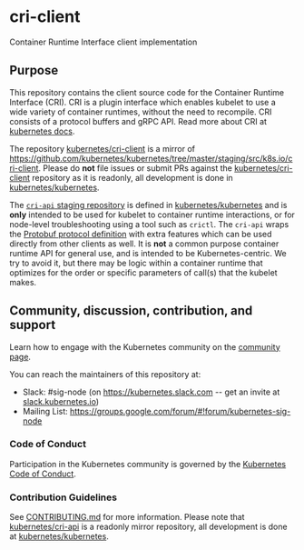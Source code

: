 # cri-client

Container Runtime Interface client implementation

## Purpose

This repository contains the client source code for the Container Runtime Interface (CRI).
CRI is a plugin interface which enables kubelet to use a wide variety of container runtimes,
without the need to recompile. CRI consists of a protocol buffers and gRPC API.
Read more about CRI at [kubernetes docs](https://kubernetes.io/docs/concepts/architecture/cri/).

The repository [kubernetes/cri-client](https://github.com/kubernetes/cri-client) is a mirror of https://github.com/kubernetes/kubernetes/tree/master/staging/src/k8s.io/cri-client.
Please do **not** file issues or submit PRs against the [kubernetes/cri-client](https://github.com/kubernetes/cri-client)
repository as it is readonly, all development is done in [kubernetes/kubernetes](https://github.com/kubernetes/kubernetes).

The [`cri-api` staging repository](https://github.com/kubernetes/cri-api) is
defined in [kubernetes/kubernetes](https://github.com/kubernetes/kubernetes)
and is **only** intended to be used for kubelet to container runtime
interactions, or for node-level troubleshooting using a tool such as `crictl`.
The `cri-api` wraps the [Protobuf protocol definition](https://github.com/kubernetes/cri-api/blob/63929b3/pkg/apis/runtime/v1/api.proto)
with extra features which can be used directly from other clients as well.
It is **not** a common purpose container runtime API for general use, and is
intended to be Kubernetes-centric. We try to avoid it, but there may be logic
within a container runtime that optimizes for the order or specific parameters
of call(s) that the kubelet makes.

## Community, discussion, contribution, and support

Learn how to engage with the Kubernetes community on the [community
page](http://kubernetes.io/community/).

You can reach the maintainers of this repository at:

- Slack: #sig-node (on https://kubernetes.slack.com -- get an
  invite at [slack.kubernetes.io](https://slack.kubernetes.io))
- Mailing List:
  https://groups.google.com/forum/#!forum/kubernetes-sig-node

### Code of Conduct

Participation in the Kubernetes community is governed by the [Kubernetes
Code of Conduct](code-of-conduct.md).

### Contribution Guidelines

See [CONTRIBUTING.md](CONTRIBUTING.md) for more information. Please note that [kubernetes/cri-api](https://github.com/kubernetes/cri-api)
is a readonly mirror repository, all development is done at [kubernetes/kubernetes](https://github.com/kubernetes/kubernetes).
